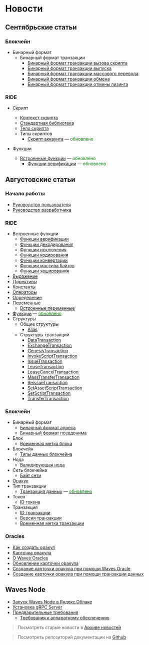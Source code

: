 # Новости

## Сентябрьские статьи

### Блокчейн

* Бинарный формат
  * Бинарный формат транзакции
    * [Бинарный формат транзакции вызова скрипта](blockchain/binary-format/transaction-binary-format/invoke-script-transaction-binary-format.md)
    * [Бинарный формат транзакции выпуска](blockchain/binary-format/transaction-binary-format/issue-transaction-binary-format.md)
    * [Бинарный формат транзакции массового перевода](blockchain/binary-format/transaction-binary-format/mass-transfer-transaction-binary-format.md)
    * [Бинарный формат транзакции обмена](blockchain/binary-format/transaction-binary-format/exchange-transaction-binary-format.md)
    * [Бинарный формат транзакции отмены лизинга](blockchain/binary-format/transaction-binary-format/lease-cancel-transaction-binary-format.md)

### RIDE

* Скрипт
  * [Контекст скрипта](ride/script/script-context.md)
  * [Стандартная библиотека](ride/script/standard-library.md)
  * [Тело скрипта](ride/script/script-body.md)
  * Типы скриптов
    * [Скрипт аккаунта](ride/script/script-types/account-script.md) — <span style="color:green">обновлено</span>

* Функции
  * [Встроенные функции](ride/functions/built-in-functions.md) — <span style="color:green">обновлено</span>
    * [Функции верификации](ride/functions/built-in-functions/verification-functions.md) — <span style="color:green">обновлено</span>

## Августовские статьи

### Начало работы

* [Руководство пользователя](getting-started/getting-started-for-users.md)
* [Руководство разработчика](getting-started/getting-started-for-developers.md)

### RIDE

* Встроенные функции
  * [Функции верификации](ride/functions/built-in-functions/verification-functions.md)
  * [Функции декодирования](ride/functions/built-in-functions/decoding-functions.md)
  * [Функции исключения](ride/functions/built-in-functions/exception-functions.md)
  * [Функции кодирования](ride/functions/built-in-functions/encoding-functions.md)
  * [Функции конвертации](ride/functions/built-in-functions/converting-functions.md)
  * [Функции массива байтов](ride/functions/built-in-functions/byte-array-functions.md)
  * [Функции хеширования](ride/functions/built-in-functions/hashing-functions.md)
* [Выражение](ride/base-concepts/expression.md)
* [Директивы](ride/script/directives.md)
* [Константы](ride/constants.md)
* [Операторы](ride/operators.md)
* [Определение](ride/base-concepts/definition.md)
* [Переменные](ride/variables.md)
  * [Встроенные переменные](ride/variables/built-in-variables.md)
* [Функции](ride/functions.md) — [<span style="color:green">обновлено</span>](https://github.com/wavesplatform/waves-documentation/pull/1465/files)
* Структуры
  * Общие структуры
    * [Alias](ride/structures/common-structures/alias.md)
  * Структуры транзакций
    * [DataTransaction](ride/structures/transaction-structures/data-transaction.md)
    * [ExchangeTransaction](ride/structures/transaction-structures/exchange-transaction.md)
    * [GenesisTransaction](ride/structures/transaction-structures/genesis-transaction.md)
    * [InvokeScriptTransaction](ride/structures/transaction-structures/invoke-script-transaction.md)
    * [IssueTransaction](ride/structures/transaction-structures/issue-transaction.md)
    * [LeaseTransaction](ride/structures/transaction-structures/lease-transaction.md)
    * [LeaseCancelTransaction](ride/structures/transaction-structures/lease-cancel-transaction.md)
    * [MassTransferTransaction](ride/structures/transaction-structures/mass-transfer-transaction.md)
    * [ReissueTransaction](ride/structures/transaction-structures/reissue-transaction.md)
    * [SetAssetScriptTransaction](ride/structures/transaction-structures/set-asset-script-transaction.md)
    * [SetScriptTransaction](ride/structures/transaction-structures/set-script-transaction.md)
    * [TransferTransaction](ride/structures/transaction-structures/transfer-transaction.md)

### Блокчейн

* Бинарный формат
  * [Бинарный формат адреса](blockchain/binary-format/address-binary-format.md)
  * [Бинарный формат псевдонима](blockchain/binary-format/alias-binary-format.md)
* Блок
  * [Временная метка блока](blockchain/block/block-timestamp.md)
* Блокчейн
  * [Типы данных блокчейна](blockchain/blockchain/blockchain-data-types.md)
* Нода
  * [Валидирующая нода](blockchain/node/validating-node.md)
* Сеть блокчейна
  * [Байт сети](blockchain/blockchain-network/chain-id.md)
* [Оракул](blockchain/oracle.md)
* Тип транзакции
  * [Транзакция данных](blockchain/transaction-type/data-transaction.md) — [<span style="color:green">обновлено</span>](https://github.com/wavesplatform/waves-documentation/pull/1456/files)
* Токен  
  * [ID токена](blockchain/token/token-id.md)
* Транзакция
  * [ID транзакции](blockchain/transaction/transaction-id.md)
  * [Версия транзакции](blockchain/transaction/transaction-version.md)
  * [Временная метка транзакции](blockchain/transaction/transaction-timestamp.md)

### Oracles

* [Как создать оракул](waves-oracles/how-to-create-an-oracle.md)
* [Карточка оракула](waves-oracles/oracle-card.md)
* [О Waves Oracles](waves-oracles/about-waves-oracles.md)
* [Обновление карточки оракула](waves-oracles/updating-oracle-card.md)
* [Создание карточки оракула при помощи Waves Oracle](waves-oracles/create-an-oracle-card-with-waves-oracle.md)
* [Создание карточки оракула при помощи транзакции данных](waves-oracles/create-an-oracle-card-with-a-data-transaction.md)

## Waves Node

* [Запуск Waves Node в Яндекс.Облаке](waves-node/running-waves-node-in-yandex-cloud.md)
* [Установка gRPC Server](waves-node/extensions/grpc-server/grpc-server-installation.md)
* [Предварительные требования](waves-node/prerequisites.md)
  * [Требования к аппаратному обеспечению](waves-node/prerequisites/hardware-requirements.md)

> Посмотреть старые новости в [Aрхиве новостей](miscellaneous/news-archive.md)

> Посмотреть репозиторий документации на [Github](https://github.com/wavesplatform/waves-documentation)
